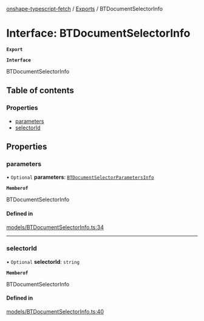 [onshape-typescript-fetch](../README.md) / [Exports](../modules.md) / BTDocumentSelectorInfo

# Interface: BTDocumentSelectorInfo

**`Export`**

**`Interface`**

BTDocumentSelectorInfo

## Table of contents

### Properties

- [parameters](BTDocumentSelectorInfo.md#parameters)
- [selectorId](BTDocumentSelectorInfo.md#selectorid)

## Properties

### parameters

• `Optional` **parameters**: [`BTDocumentSelectorParametersInfo`](BTDocumentSelectorParametersInfo.md)

**`Memberof`**

BTDocumentSelectorInfo

#### Defined in

[models/BTDocumentSelectorInfo.ts:34](https://github.com/toebes/onshape-typescript-fetch/blob/3e11ae1/models/BTDocumentSelectorInfo.ts#L34)

___

### selectorId

• `Optional` **selectorId**: `string`

**`Memberof`**

BTDocumentSelectorInfo

#### Defined in

[models/BTDocumentSelectorInfo.ts:40](https://github.com/toebes/onshape-typescript-fetch/blob/3e11ae1/models/BTDocumentSelectorInfo.ts#L40)
